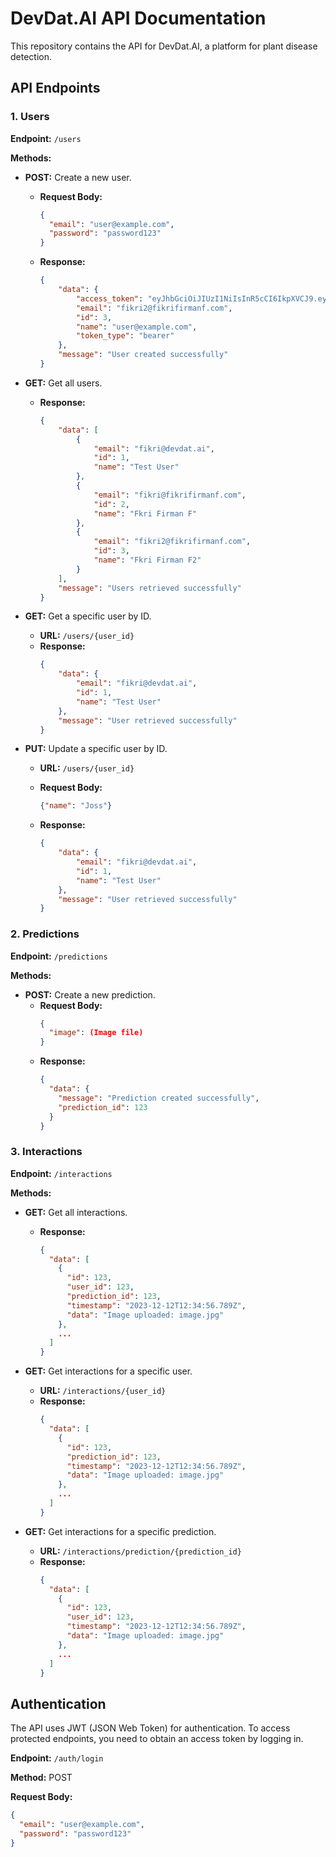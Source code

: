 # DevDat.AI API Documentation

This repository contains the API for DevDat.AI, a platform for plant disease detection.

## API Endpoints

### 1. Users

**Endpoint:** `/users`

**Methods:**

- **POST:** Create a new user.
  - **Request Body:**
    ```json
    {
      "email": "user@example.com",
      "password": "password123"
    }
    ```
  - **Response:**
    ```json
    {
        "data": {
            "access_token": "eyJhbGciOiJIUzI1NiIsInR5cCI6IkpXVCJ9.eyJzdWIiOiJmaWtyaTJAZmlrcmlmaXJtYW5mLmNvbSJ9.n13ZIjpLi5h_Xr7eisz68Mz3ntjQyu3aQORn4C7A1CQ",
            "email": "fikri2@fikrifirmanf.com",
            "id": 3,
            "name": "user@example.com",
            "token_type": "bearer"
        },
        "message": "User created successfully"
    }   
    ```

- **GET:** Get all users.
  - **Response:**
    ```json
    {
        "data": [
            {
                "email": "fikri@devdat.ai",
                "id": 1,
                "name": "Test User"
            },
            {
                "email": "fikri@fikrifirmanf.com",
                "id": 2,
                "name": "Fkri Firman F"
            },
            {
                "email": "fikri2@fikrifirmanf.com",
                "id": 3,
                "name": "Fkri Firman F2"
            }
        ],
        "message": "Users retrieved successfully"
    }
    ```

- **GET:** Get a specific user by ID.
  - **URL:** `/users/{user_id}`
  - **Response:**
    ```json
    {
        "data": {
            "email": "fikri@devdat.ai",
            "id": 1,
            "name": "Test User"
        },
        "message": "User retrieved successfully"
    }
    ```

- **PUT:** Update a specific user by ID.
  - **URL:** `/users/{user_id}`
  - **Request Body:**
    ```json
    {"name": "Joss"}
    ```

  - **Response:**
    ```json
    {
        "data": {
            "email": "fikri@devdat.ai",
            "id": 1,
            "name": "Test User"
        },
        "message": "User retrieved successfully"
    }
    ```

### 2. Predictions

**Endpoint:** `/predictions`

**Methods:**

- **POST:** Create a new prediction.
  - **Request Body:**
    ```json
    {
      "image": (Image file)
    }
    ```
  - **Response:**
    ```json
    {
      "data": {
        "message": "Prediction created successfully",
        "prediction_id": 123
      }
    }
    ```

### 3. Interactions

**Endpoint:** `/interactions`

**Methods:**

- **GET:** Get all interactions.
  - **Response:**
    ```json
    {
      "data": [
        {
          "id": 123,
          "user_id": 123,
          "prediction_id": 123,
          "timestamp": "2023-12-12T12:34:56.789Z",
          "data": "Image uploaded: image.jpg"
        },
        ...
      ]
    }
    ```

- **GET:** Get interactions for a specific user.
  - **URL:** `/interactions/{user_id}`
  - **Response:**
    ```json
    {
      "data": [
        {
          "id": 123,
          "prediction_id": 123,
          "timestamp": "2023-12-12T12:34:56.789Z",
          "data": "Image uploaded: image.jpg"
        },
        ...
      ]
    }
    ```

- **GET:** Get interactions for a specific prediction.
  - **URL:** `/interactions/prediction/{prediction_id}`
  - **Response:**
    ```json
    {
      "data": [
        {
          "id": 123,
          "user_id": 123,
          "timestamp": "2023-12-12T12:34:56.789Z",
          "data": "Image uploaded: image.jpg"
        },
        ...
      ]
    }
    ```

## Authentication

The API uses JWT (JSON Web Token) for authentication. To access protected endpoints, you need to obtain an access token by logging in.

**Endpoint:** `/auth/login`

**Method:** POST

**Request Body:**

```json
{
  "email": "user@example.com",
  "password": "password123"
}
